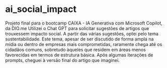 # ai_social_impact
Projeto final para o bootcamp CAIXA - IA Generativa com Microsoft Copilot, da DIO.me
Utilizei o Chat GPT para solicitar sugestões de artigos que trouxessem impacto social. A partir das várias sugestões, optei pelo tema sustentabilidade. Este tema, apesar de ser discutido de forma ampla na mídia ou dentro de empresas mais comprometidas, raramente chega até os cidadãos comuns, sobretudo àqueles que residem em áreas menos favorecidas em termos de estrutura básica. Após algumas iterações de prompts, cheguei à versão final do artigo que imaginei.
